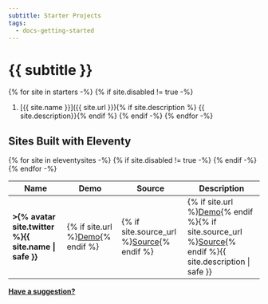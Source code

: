 ```yaml
---
subtitle: Starter Projects
tags:
  - docs-getting-started
---
```

# {{ subtitle }}

{% for site in starters -%}
{% if site.disabled != true -%}
1. [{{ site.name }}]({{ site.url }}){% if site.description %} {{ site.description}}{% endif %}
{% endif -%}
{% endfor -%}

## Sites Built with Eleventy

<table>
  <thead>
    <tr>
      <th>Name</th>
      <th class="bp-notsm"><span class="sr-only">Demo</span></th>
      <th class="bp-notsm"><span class="sr-only">Source</span></th>
      <th>Description</th>
    </tr>
  </thead>
  <tbody>
{% for site in eleventysites -%}
{% if site.disabled != true -%}
    <tr>
      <td><strong>>{% avatar site.twitter %}{{ site.name | safe }}</strong></td>
      <td class="bp-notsm">{% if site.url %}<a href="{{ site.url }}" class="minilink">Demo</a>{% endif %}</td>
      <td class="bp-notsm">{% if site.source_url %}<a href="{{ site.source_url }}" class="minilink">Source</a>{% endif %}</td>
      <td>{% if site.url %}<a href="{{ site.url }}" class="minilink bp-sm">Demo</a>{% endif %}{% if site.source_url %}<a href="{{ site.source_url }}" class="minilink bp-sm">Source</a>{% endif %}{{ site.description | safe }}</td>
    </tr>
{% endif -%}
{% endfor -%}
  </tbody>
</table>

<a href="https://github.com/11ty/11ty.io/issues/new?title=I+built+a+site+with+Eleventy!"><strong>Have a suggestion?</strong></a>